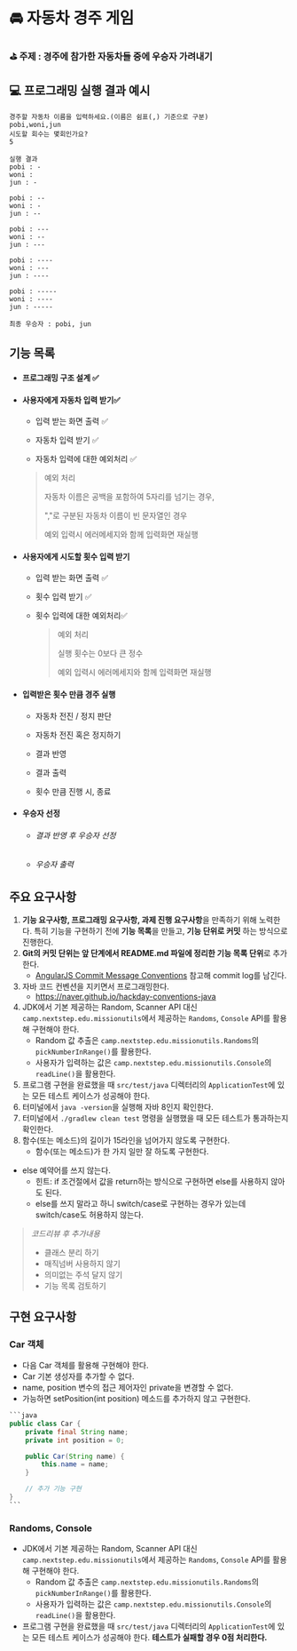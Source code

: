 # 🚘 자동차 경주 게임

### ⛳️ 주제 : 경주에 참가한 자동차들 중에 우승자 가려내기

## 💻 프로그래밍 실행 결과 예시

```
경주할 자동차 이름을 입력하세요.(이름은 쉼표(,) 기준으로 구분)
pobi,woni,jun
시도할 회수는 몇회인가요?
5

실행 결과
pobi : -
woni : 
jun : -

pobi : --
woni : -
jun : --

pobi : ---
woni : --
jun : ---

pobi : ----
woni : ---
jun : ----

pobi : -----
woni : ----
jun : -----

최종 우승자 : pobi, jun
```



## 기능 목록

- #### 프로그래밍 구조 설계 ✅

- #### 사용자에게 자동차 입력 받기✅

  - 입력 받는 화면 출력 ✅

  - 자동차 입력 받기 ✅ 

  - 자동차 입력에 대한 예외처리 ✅

  > 예외 처리
  >
  > 자동차 이름은 공백을 포함하여 5자리를 넘기는 경우,
  >
  > ","로 구분된 자동차 이름이 빈 문자열인 경우
  >
  > 예외 입력시 에러메세지와 함께 입력화면 재실행

- #### 사용자에게 시도할 횟수 입력 받기

  - 입력 받는 화면 출력 ✅

  - 횟수 입력 받기 ✅

  - 횟수 입력에 대한 예외처리✅

    > 예외 처리
    >
    > 실행 횟수는 0보다 큰 정수
    >
    > 예외 입력시 에러메세지와 함께 입력화면 재실행

  

- #### 입력받은 횟수 만큼 경주 실행

  - 자동차 전진 / 정지 판단

  -  자동차 전진 혹은 정지하기

  - 결과 반영

  - 결과 출력

  - 횟수 만큼 진행 시, 종료

  

- #### 우승자 선정

  - ###### 결과 반영 후 우승자 선정

  - ###### 우승자 출력

  

## 주요 요구사항

1. **기능 요구사항, 프로그래밍 요구사항, 과제 진행 요구사항**을 만족하기 위해 노력한다. 특히 기능을 구현하기 전에 **기능 목록**을 만들고, **기능 단위로 커밋** 하는 방식으로 진행한다.
2. **Git의 커밋 단위는 앞 단계에서 README.md 파일에 정리한 기능 목록 단위**로 추가한다.
   - [AngularJS Commit Message Conventions](https://gist.github.com/stephenparish/9941e89d80e2bc58a153) 참고해 commit log를 남긴다.
3. 자바 코드 컨벤션을 지키면서 프로그래밍한다.
   - https://naver.github.io/hackday-conventions-java
4. JDK에서 기본 제공하는 Random, Scanner API 대신 `camp.nextstep.edu.missionutils`에서 제공하는 `Randoms`, `Console` API를 활용해 구현해야 한다.
   - Random 값 추출은 `camp.nextstep.edu.missionutils.Randoms`의 `pickNumberInRange()`를 활용한다.
   - 사용자가 입력하는 값은 `camp.nextstep.edu.missionutils.Console`의 `readLine()`을 활용한다.
5. 프로그램 구현을 완료했을 때 `src/test/java` 디렉터리의 `ApplicationTest`에 있는 모든 테스트 케이스가 성공해야 한다.
6. 터미널에서 `java -version`을 실행해 자바 8인지 확인한다.
7. 터미널에서 `./gradlew clean test` 명령을 실행했을 때 모든 테스트가 통과하는지 확인한다.
8. 함수(또는 메소드)의 길이가 15라인을 넘어가지 않도록 구현한다.
   - 함수(또는 메소드)가 한 가지 일만 잘 하도록 구현한다.
- else 예약어를 쓰지 않는다.
   - 힌트: if 조건절에서 값을 return하는 방식으로 구현하면 else를 사용하지 않아도 된다.
   - else를 쓰지 말라고 하니 switch/case로 구현하는 경우가 있는데 switch/case도 허용하지 않는다.

> *코드리뷰 후 추가내용*
>
> - 클래스 분리 하기
> - 매직넘버 사용하지 않기
> - 의미없는 주석 달지 않기
> - 기능 목록 검토하기

## 구현 요구사항

### Car 객체

- 다음 Car 객체를 활용해 구현해야 한다.
- Car 기본 생성자를 추가할 수 없다.
- name, position 변수의 접근 제어자인 private을 변경할 수 없다.
- 가능하면 setPosition(int position) 메소드를 추가하지 않고 구현한다.

````java
```java
public class Car {
    private final String name;
    private int position = 0;

    public Car(String name) {
        this.name = name;
    }

    // 추가 기능 구현
}
```
````

### Randoms, Console

- JDK에서 기본 제공하는 Random, Scanner API 대신 `camp.nextstep.edu.missionutils`에서 제공하는 `Randoms`, `Console` API를 활용해 구현해야 한다.
   - Random 값 추출은 `camp.nextstep.edu.missionutils.Randoms`의 `pickNumberInRange()`를 활용한다.
   - 사용자가 입력하는 값은 `camp.nextstep.edu.missionutils.Console`의 `readLine()`을 활용한다.
- 프로그램 구현을 완료했을 때 `src/test/java` 디렉터리의 `ApplicationTest`에 있는 모든 테스트 케이스가 성공해야 한다. **테스트가 실패할 경우 0점 처리한다.**